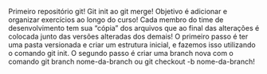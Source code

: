 Primeiro repositório git!
Git init ao git merge!
Objetivo é adicionar e organizar exercícios ao longo do curso!
Cada membro do time de desenvolvimento tem sua “cópia” dos arquivos que ao final das alterações é colocada junto das versões alteradas dos demais!
O primeiro passo é ter uma pasta versionada e criar um estrutura inicial, e fazemos isso utilizando o comando git init. O segundo passo é criar uma branch nova com o comando git branch nome-da-branch ou git checkout -b nome-da-branch!